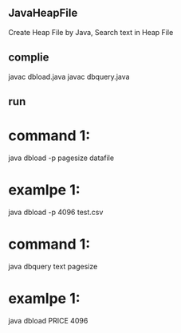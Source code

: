 ## JavaHeapFile
Create Heap File by Java, Search text in Heap File 
## complie
javac dbload.java
javac dbquery.java

## run
# command 1:
java dbload -p pagesize datafile
# examlpe 1:
java dbload -p 4096 test.csv

# command 1:
java dbquery text pagesize
# examlpe 1:
java dbload PRICE 4096